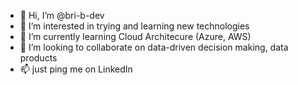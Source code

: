 - 👋 Hi, I’m @bri-b-dev
- 👀 I’m interested in trying and learning new technologies
- 🌱 I’m currently learning Cloud Architecure (Azure, AWS)
- 💞️ I’m looking to collaborate on data-driven decision making, data products
- 📫 just ping me on LinkedIn

<!---
bri-b-dev/bri-b-dev is a ✨ special ✨ repository because its `README.md` (this file) appears on your GitHub profile.
You can click the Preview link to take a look at your changes.
--->
